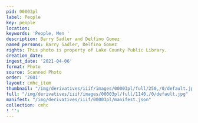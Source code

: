 ```yaml
---
pid: 00003pl
label: People
key: people
location: 
keywords: 'People, Men '
description: Barry Sadler and Delfino Gomez
named_persons: Barry Sadler, Delfino Gomez
rights: This photo is property of Lake County Public Library.
creation_date: 
ingest_date: '2021-04-06'
format: Photo
source: Scanned Photo
order: '2601'
layout: cmhc_item
thumbnail: "/img/derivatives/iiif/images/00003pl/full/250,/0/default.jpg"
full: "/img/derivatives/iiif/images/00003pl/full/1140,/0/default.jpg"
manifest: "/img/derivatives/iiif/00003pl/manifest.json"
collection: cmhc
! '': 
---
```

